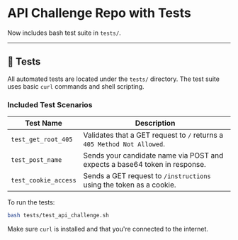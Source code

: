 # API Challenge Repo with Tests

Now includes bash test suite in `tests/`.


---

## 🧪 Tests

All automated tests are located under the `tests/` directory. The test suite uses basic `curl` commands and shell scripting.

### Included Test Scenarios

| Test Name              | Description                                                                 |
|------------------------|-----------------------------------------------------------------------------|
| `test_get_root_405`    | Validates that a GET request to `/` returns a `405 Method Not Allowed`.     |
| `test_post_name`       | Sends your candidate name via POST and expects a base64 token in response. |
| `test_cookie_access`   | Sends a GET request to `/instructions` using the token as a cookie.         |

To run the tests:

```bash
bash tests/test_api_challenge.sh
```

Make sure `curl` is installed and that you're connected to the internet.

